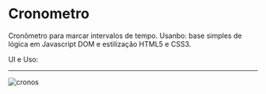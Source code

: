 # Cronometro
Cronômetro para marcar intervalos de tempo. Usanbo: base simples de lógica em Javascript DOM e estilização HTML5 e CSS3.

UI e Uso: <br> <hr>

![cronos](https://github.com/andercard0/Cronometro/assets/43047877/3e8194f4-5bb4-4727-a83d-7623750a93da)
